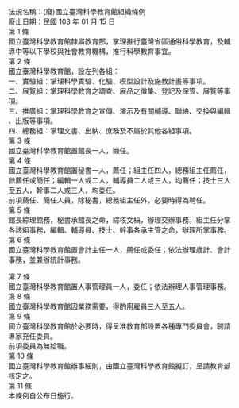 法規名稱：(廢)國立臺灣科學教育館組織條例  
廢止日期：民國 103 年 01 月 15 日  
第 1 條  
國立臺灣科學教育館隸屬教育部，掌理推行臺灣省區通俗科學教育，及輔  
導中等以下學校與社會教育機構，推行科學教育事宜。  
第 2 條  
國立臺灣科學教育館，設左列各組：  
一、實驗組：掌理科學實驗、化驗、模型設計及施教計畫等事項。  
二、展覽組：掌理科學教育之調查、展品之徵集、登記及保管、展覽等事  
項。  
三、推廣組：掌理科學教育之宣傳、演示及有關輔導、聯絡、交換與編輯  
、出版等事項。  
四、總務組：掌理文書、出納、庶務及不屬於其他各組事項。  
第 3 條  
國立臺灣科學教育館置館長一人，簡任。  
第 4 條  
國立臺灣科學教育館置秘書一人，薦任；組主任四人，總務組主任薦任，  
餘薦任或簡任；編輯一人或二人，輔導員二人或三人，均薦任；技士三人  
至五人，幹事二人或三人，均委任。  
前項薦任、簡任人員，除秘書，總務組主任外，必要時得為聘任。  
第 5 條  
館長綜理館務，秘書承館長之命，綜核文稿，辦理交辦事務，組主任分掌  
各該組事務，編輯、輔導員、技士、幹事各承主管之命，辦理所掌事務。  
第 6 條  
國立臺灣科學教育館置會計主任一人，薦任或委任；依法辦理歲計、會計  
事務，並兼辦統計事務。  


第 7 條  
國立臺灣科學教育館置人事管理員一人，委任；依法辦理人事管理事務。  
第 8 條  
國立臺灣科學教育館因業務需要，得酌用雇員三人至五人。  
第 9 條  
國立臺灣科學教育館於必要時，得呈准教育部設置各種專門委員會，聘請  
專家充任委員。  
前項委員為無給職。  
第 10 條  
國立臺灣科學教育館辦事細則，由國立臺灣科學教育館擬訂，呈請教育部  
核定之。  
第 11 條  
本條例自公布日施行。  


